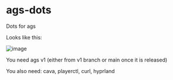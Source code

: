 # ags-dots
Dots for ags

Looks like this:

![image](https://github.com/ferrreo/ags-dots/assets/482133/3d3803fd-ce33-4f1b-b3e8-aae18399122b)

You need ags v1 (either from v1 branch or main once it is released)

You also need: cava, playerctl, curl, hyprland
